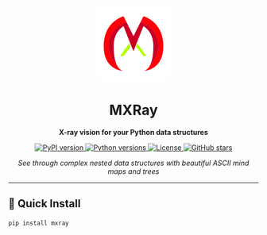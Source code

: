 <!-- START COPY -->
<p align="center">
  <img src="images/logo.svg" alt="MXRay Logo" width="150">
</p>

<h1 align="center">MXRay</h1>
<p align="center">
  <strong>X-ray vision for your Python data structures</strong>
</p>

<p align="center">
  <a href="https://pypi.org/project/mxray/">
    <img src="https://img.shields.io/pypi/v/mxray.svg" alt="PyPI version">
  </a>
  <a href="https://pypi.org/project/mxray/">
    <img src="https://img.shields.io/pypi/pyversions/mxray.svg" alt="Python versions">
  </a>
  <a href="https://github.com/GxDrogers/mxray/blob/main/LICENSE">
    <img src="https://img.shields.io/badge/License-MIT-yellow.svg" alt="License">
  </a>
  <a href="https://github.com/GxDrogers/mxray/stargazers">
    <img src="https://img.shields.io/github/stars/GxDrogers/mxray.svg" alt="GitHub stars">
  </a>
</p>

<p align="center">
  <i>See through complex nested data structures with beautiful ASCII mind maps and trees</i>
</p>

---

## 🚀 Quick Install

```bash
pip install mxray


